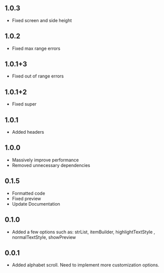 ## 1.0.3
* Fixed screen and side height

## 1.0.2
* Fixed max range errors

## 1.0.1+3
* Fixed out of range errors

## 1.0.1+2
* Fixed super


## 1.0.1
* Added headers

## 1.0.0
* Massively improve performance
* Removed unnecessary dependencies


## 0.1.5
* Formatted code
* Fixed preview
* Update Documentation


## 0.1.0

* Added a few options such as: strList, itemBuilder, highlightTextStyle
, normalTextStyle, showPreview


## 0.0.1

* Added alphabet scroll. Need to implement more customization options.


